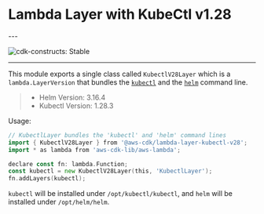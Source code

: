 # Lambda Layer with KubeCtl v1.28

<!--BEGIN STABILITY BANNER-->---


![cdk-constructs: Stable](https://img.shields.io/badge/cdk--constructs-stable-success.svg?style=for-the-badge)

---
<!--END STABILITY BANNER-->

This module exports a single class called `KubectlV28Layer` which is a `lambda.LayerVersion` that
bundles the [`kubectl`](https://kubernetes.io/docs/reference/kubectl/kubectl/) and the
[`helm`](https://helm.sh/) command line.

> * Helm Version: 3.16.4
> * Kubectl Version: 1.28.3

Usage:

```go
// KubectlLayer bundles the 'kubectl' and 'helm' command lines
import { KubectlV28Layer } from '@aws-cdk/lambda-layer-kubectl-v28';
import * as lambda from 'aws-cdk-lib/aws-lambda';

declare const fn: lambda.Function;
const kubectl = new KubectlV28Layer(this, 'KubectlLayer');
fn.addLayers(kubectl);
```

`kubectl` will be installed under `/opt/kubectl/kubectl`, and `helm` will be installed under `/opt/helm/helm`.
